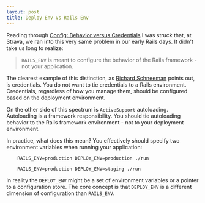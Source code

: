 ```yaml
---
layout: post
title: Deploy Env Vs Rails Env
---
```


Reading through [Config: Behavior versus Credentials](https://www.schneems.com/2017/03/21/config-behavior-versus-credentials/) I was struck that, at Strava, we ran into this very same problem in our early Rails days. It didn't take us long to realize:

> `RAILS_ENV` is meant to configure the behavior of the Rails framework - not your application.

The clearest example of this distinction, as [Richard Schneeman](https://twitter.com/schneems) points out, is credentials. You do not want to tie credentials to a Rails environment. Credentials, regardless of how you manage them, should be configured based on the deployment environment.

On the other side of this spectrum is `ActiveSupport` autoloading. Autoloading is a framework responsibility. You should tie autoloading behavior to the Rails framework environment - not to your deployment environment.

In practice, what does this mean? You effectively should specify two environment variables when running your application:

        RAILS_ENV=production DEPLOY_ENV=production ./run

        RAILS_ENV=production DEPLOY_ENV=staging ./run

In reality the `DEPLOY_ENV` might be a set of environment variables or a pointer to a configuration store. The core concept is that `DEPLOY_ENV` is a different dimension of configuration than `RAILS_ENV`.
